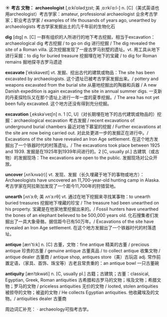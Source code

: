 ☀ <span class="category">**考古 文物：**</span>
<span class="vocabulary">**archaeologist**</span> [ˌɑ:kiˈɒlədʒɪst; 美 ˌɑ:rkiˈɑ:l-]
<span class="definition">n. [C]（美式英语也用archeologist）考古学家：</span>amateur, professional archaeologist 业余考古学家；职业考古学家 / examples of life thousands of years ago, unearthed by archaeologists 考古学家发掘出土的几千年前的生物化石

<span class="vocabulary">**dig**</span> [dɪɡ] 
<span class="definition">n. [C] 一群有组织的人所进行的地下考古挖掘，相当于excavation：</span>archaeological dig 考古挖掘 / to go on dig 进行挖掘 / The dig revealed the site of a Roman villa. 这次挖掘发现了一座古罗马别墅的遗址。<span class="definition">vt. 用工具从地下进行采掘：</span>to dig for buried treasure 挖掘埋在地下的宝藏 / to dig for Roman remains 掘地探寻古罗马遗迹

<span class="vocabulary">**excavate**</span> [ˈekskəveɪt]
<span class="definition">vt. 发掘、挖出古代的建筑或物品：</span>The site has been excavated by archaeologists. 这个遗址已被考古学家发掘出来。/ pottery and weapons excavated from the burial site 从墓地挖掘出的陶器和兵器 / A new Danish expedition is again excavating the site in annual summer digs. 一支新的丹麦探险队又在那个遗址上进行一年一度的夏季挖掘。/ The area has not yet been fully excavated. 这个地方还没有得到充分挖掘。         

<span class="vocabulary">**excavation**</span> [ˌekskəˈveɪʃn]
<span class="definition">n. 1 [C, U]（对长期埋在地下的古代建筑或物品的）挖掘：</span>archaeological excavation 考古发掘 / recent excavations of underground burial chambers 最近对地下慕室的挖掘 / Further excavations at the site are now being carried out. 对此处更进一步的发掘正在进行中。/ Excavations of the site have revealed an Iron Age settlement. 在这个地方发掘出了一个铁器时代的村落遗址。/ The excavations took place between 1925 and 1939. 发掘是在1925年到1939年间进行的。<span class="definition">2 [C, usually pl.] 古建筑（或古物）的发掘现场：</span>The excavations are open to the public. 发掘现场对公众开放。

<span class="vocabulary">**uncover**</span> [ʌnˈkʌvə(r)]
<span class="definition">vt. 发现、发掘（长久埋藏于地下的事物或地方）：</span>Archaeologists have uncovered an 11,700-year-old hunting camp in Alaska. 考古学家在阿拉斯加发现了一个距今11,700年的狩猎营地。

<span class="vocabulary">**unearth**</span> [ʌnˈɜ:θ; 美 ʌnˈɜ:rθ]
<span class="definition">vt. 通过在地下挖掘来寻找某事物：</span>to unearth buried treasures 挖掘地下埋藏的珍宝 / The treasure had been unearthed on his property. 宝藏是在他家地里挖掘出来的。/ Fossil hunters have unearthed the bones of an elephant believed to be 500,000 years old. 化石搜集者们发掘出了一具大象骨骼，据信距今已有50万年。/ Excavations of the site have revealed an Iron Age settlement. 在这个地方发掘出了一个铁器时代的村落遗址。

<span class="vocabulary">**antique**</span> [æn'ti:k] 
<span class="definition">n. [C] 古董，文物：</span>fine antique 精美的古董 / precious antique 珍贵的古董 / genuine antique 古董真品 / to collect antique 收集文物 / antique dealer 古董商 / antique shop, antiques store（美）古玩店 <span class="definition">adj. 常作前置定语，（家具、首饰、珠宝等）古老且常贵重的：</span>an antique bowl 一只古董碗

<span class="vocabulary">**antiquity**</span> [ænˈtɪkwəti]
<span class="definition">n. [C, usually pl.] 古籍；古建筑；古董：</span>classical, Egyptian, Greek, Roman antiquities 古希腊和古罗马的文物；埃及文物；希腊文物；罗马的文物 / priceless antiquities 无价的文物 / looted, stolen antiquities 被掠夺的文物；被盗的文物 / He collects Egyptian antiquities. 他收藏埃及的文物。/ antiquities dealer 古董商

周边词汇补充：
· archaeology可指考古学。
